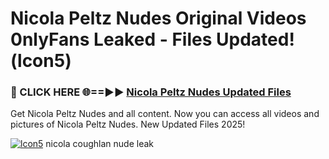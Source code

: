 # Nicola Peltz Nudes Original Videos 0nlyFans Leaked - Files Updated! (lcon5)

<h3>🔴 CLICK HERE 🌐==►► <a href="https://tinyurl.com/yc6ubb5a" rel="nofollow">Nicola Peltz Nudes Updated Files</a></h3>

Get Nicola Peltz Nudes and all content. Now you can access all videos and pictures of Nicola Peltz Nudes. New Updated Files 2025!

[![lcon5](https://i.imgur.com/7eu0CRL.gif)](https://tinyurl.com/yc6ubb5a)
nicola coughlan nude leak